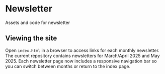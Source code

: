 # Newsletter
Assets and code for newsletter

## Viewing the site

Open `index.html` in a browser to access links for each monthly newsletter. The
current repository contains newsletters for March/April 2025 and May 2025. Each
newsletter page now includes a responsive navigation bar so you can switch between months
or return to the index page.
